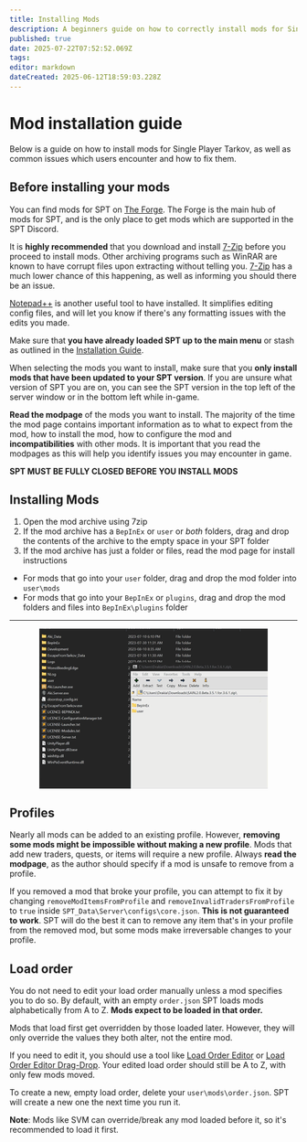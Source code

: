 ```yaml
---
title: Installing Mods
description: A beginners guide on how to correctly install mods for Single Player Tarkov.
published: true
date: 2025-07-22T07:52:52.069Z
tags: 
editor: markdown
dateCreated: 2025-06-12T18:59:03.228Z
---
```


# Mod installation guide
Below is a guide on how to install mods for Single Player Tarkov, as well as common issues which users encounter and how to fix them.

## Before installing your mods
You can find mods for SPT on [The Forge](https://forge.sp-tarkov.com/). The Forge is the main hub of mods for SPT, and is the only place to get mods which are supported in the SPT Discord.

It is **highly recommended** that you download and install [7-Zip](https://www.7-zip.org/) before you proceed to install mods. Other archiving programs such as WinRAR are known to have corrupt files upon extracting without telling you. [7-Zip](https://www.7-zip.org/) has a much lower chance of this happening, as well as informing you should there be an issue.

[Notepad++](https://notepad-plus-plus.org/) is another useful tool to have installed. It simplifies editing config files, and will let you know if there's any formatting issues with the edits you made.

Make sure that **you have already loaded SPT up to the main menu** or stash as outlined in the [Installation Guide](/Installation_Guide).

When selecting the mods you want to install, make sure that you **only install mods that have been updated to your SPT version**. If you are unsure what version of SPT you are on, you can see the SPT version in the top left of the server window or in the bottom left while in-game.

**Read the modpage** of the mods you want to install. The majority of the time the mod page contains important information as to what to expect from the mod, how to install the mod, how to configure the mod and **incompatibilities** with other mods. It is important that you read the modpages as this will help you identify issues you may encounter in game.

**SPT MUST BE FULLY CLOSED BEFORE YOU INSTALL MODS**

## Installing Mods
1. Open the mod archive using 7zip
2. If the mod archive has a `BepInEx` or `user` or *both* folders, drag and drop the contents of the archive to the empty space in your SPT folder
3. If the mod archive has just a folder or files, read the mod page for install instructions
- For mods that go into your `user` folder, drag and drop the mod folder into `user\mods`
- For mods that go into your `BepInEx` or `plugins`, drag and drop the mod folders and files into `BepInEx\plugins` folder 
---

<img src="/mod-install-v1.gif" alt="mod install" width=400 style="display: block; margin: 0 auto;">

## Profiles
Nearly all mods can be added to an existing profile. However, **removing some mods might be impossible without making a new profile**. Mods that add new traders, quests, or items will require a new profile. Always **read the modpage**, as the author should specify if a mod is unsafe to remove from a profile.

If you removed a mod that broke your profile, you can attempt to fix it by changing `removeModItemsFromProfile` and `removeInvalidTradersFromProfile` to `true` inside `SPT_Data\Server\configs\core.json`. **This is not guaranteed to work**. SPT will do the best it can to remove any item that's in your profile from the removed mod, but some mods make irreversable changes to your profile.

## Load order
You do not need to edit your load order manually unless a mod specifies you to do so. By default, with an empty `order.json` SPT loads mods alphabetically from A to Z. __Mods expect to be loaded in that order.__

Mods that load first get overridden by those loaded later. However, they will only override the values they both alter, not the entire mod.

If you need to edit it, you should use a tool like [Load Order Editor](https://forge.sp-tarkov.com/mod/803/loe-load-order-editor) or [Load Order Editor Drag-Drop](https://forge.sp-tarkov.com/mod/1390/load-order-editor-drag-drop). Your edited load order should still be A to Z, with only few mods moved.

To create a new, empty load order, delete your `user\mods\order.json`. SPT will create a new one the next time you run it.

**Note**: Mods like SVM can override/break any mod loaded before it, so it's recommended to load it first.